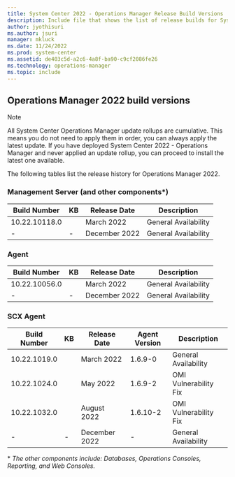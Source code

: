 ```yaml
---
title: System Center 2022 - Operations Manager Release Build Versions
description: Include file that shows the list of release builds for System Center 2022 - Operations Manager.
author: jyothisuri
ms.author: jsuri
manager: mkluck
ms.date: 11/24/2022
ms.prod: system-center
ms.assetid: de403c5d-a2c6-4a8f-ba90-c9cf2086fe26
ms.technology: operations-manager
ms.topic: include
---
```


## Operations Manager 2022 build versions

>[!NOTE]
>All System Center Operations Manager update rollups are cumulative. This means you do not need to apply them in order, you can always apply the latest update. If you have deployed System Center 2022 - Operations Manager and never applied an update rollup, you can proceed to install the latest one available.

The following tables list the release history for Operations Manager 2022.

### Management Server (and other components*)
|Build Number |KB |Release Date |Description |
|-------------|---|-------------|------------|
|10.22.10118.0||March 2022 |General Availability |
| - | - |December 2022|General Availability|



### Agent
|Build Number |KB |Release Date |Description |
|-------------|---|-------------|------------|
|10.22.10056.0||March 2022 |General Availability |
| - | - |December 2022|General Availability|


### SCX Agent
|Build Number |KB |Release Date |Agent Version |Description |
|-------------|---|-------------|--------------|------------|
|10.22.1019.0||March 2022 |1.6.9-0 |General Availability |
|10.22.1024.0||May 2022 |1.6.9-2 |OMI Vulnerability Fix	|
|10.22.1032.0||August 2022 |1.6.10-2 |OMI Vulnerability Fix	|
| - | - |December 2022| - |General Availability|

 \* *The other components include: Databases, Operations Consoles, Reporting, and Web Consoles.*
